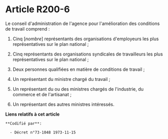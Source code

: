 # Article R200-6

Le conseil d'administration de l'agence pour l'amélioration des conditions de travail comprend :

1. Cinq [*nombre*] représentants des organisations d'employeurs les plus représentatives sur le plan national ;

2. Cinq représentants des organisations syndicales de travailleurs les plus représentatives sur le plan national ;

3. Deux personnes qualifiées en matière de conditions de travail ;

4. Un représentant du ministre chargé du travail ;

5. Un représentant du ou des ministres chargés de l'industrie, du commerce et de l'artisanat ;

6. Un représentant des autres ministres intéressés.

**Liens relatifs à cet article**

	**Codifié par**:

	  - Décret n°73-1048 1973-11-15
